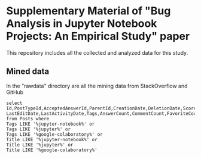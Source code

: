 # Supplementary Material of "Bug Analysis in Jupyter Notebook Projects: An Empirical Study" paper

This repository includes all the collected and analyzed data for this study.

## Mined data
In the "rawdata" directory are all the mining data from StackOverflow and GitHub
 
```
select Id,PostTypeId,AcceptedAnswerId,ParentId,CreationDate,DeletionDate,Score,ViewCount,OwnerUserId,OwnerDisplayName,LastEditorUserId,LastEditorDisplayName, LastEditDate,LastActivityDate,Tags,AnswerCount,CommentCount,FavoriteCount,ClosedDate,CommunityOwnedDate,ContentLicense,Title
from Posts where 
Tags LIKE '%jupyter-notebook%' or
Tags LIKE '%jupyter%' or
Tags LIKE '%google-colaboratory%' or
Title LIKE '%jupyter-notebook%' or
Title LIKE '%jupyter%' or
Title LIKE '%google-colaboratory%'
```
